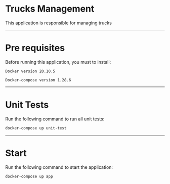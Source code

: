 # Trucks Management

This application is responsible for managing trucks

---

# Pre requisites

Before running this application, you must to install:

`Docker version 20.10.5`

`Docker-compose version 1.28.6`

---

# Unit Tests

Run the following command to run all unit tests:

```bash
docker-compose up unit-test
```

---

# Start

Run the following command to start the application:

```bash
docker-compose up app
```
